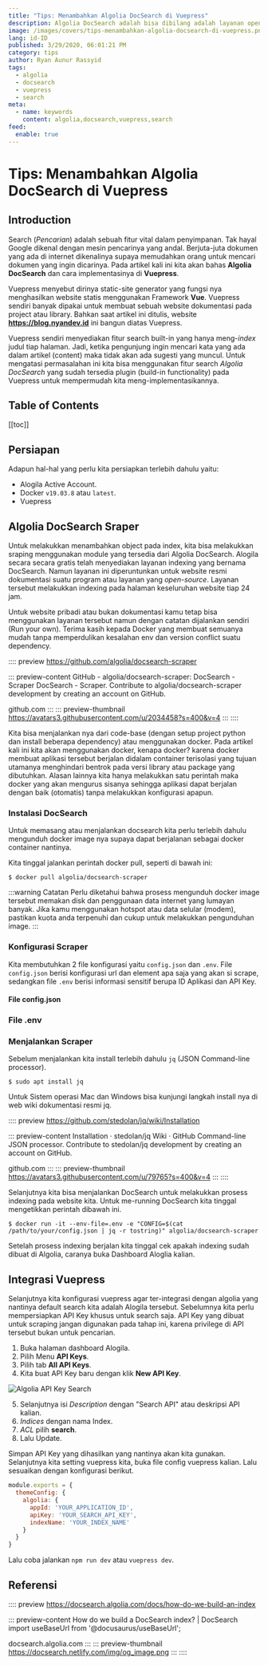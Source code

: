 ```yaml
---
title: "Tips: Menambahkan Algolia DocSearch di Vuepress"
description: Algolia DocSearch adalah bisa dibilang adalah layanan open-source untuk web dokumentasi yang disediakan oleh Algolia...
image: /images/covers/tips-menambahkan-algolia-docsearch-di-vuepress.png
lang: id-ID
published: 3/29/2020, 06:01:21 PM
category: tips
author: Ryan Aunur Rassyid
tags:
  - algolia
  - docsearch
  - vuepress
  - search
meta:
  - name: keywords
    content: algolia,docsearch,vuepress,search
feed:
  enable: true
---
```

# Tips: Menambahkan Algolia DocSearch di Vuepress

<Author name="Ryan Aunur Rassyid" />
<FeaturedImage 
  src="/images/covers/tips-menambahkan-algolia-docsearch-di-vuepress.png"
  source="docsearch.algolia.com"
  sourceLink="https://docsearch.algolia.com" />

## Introduction
Search (*Pencarian*) adalah sebuah fitur vital dalam penyimpanan. Tak hayal Google dikenal dengan mesin pencarinya yang andal. Berjuta-juta dokumen yang ada di internet dikenalinya supaya memudahkan orang untuk mencari dokumen yang ingin dicarinya. Pada artikel kali ini kita akan bahas **Algolia DocSearch** dan cara implementasinya di **Vuepress**.

Vuepress menyebut dirinya static-site generator yang fungsi nya menghasilkan website statis menggunakan Framework **Vue**. Vuepress sendiri banyak dipakai untuk membuat sebuah website dokumentasi pada project atau library. Bahkan saat artikel ini ditulis, website **https://blog.nyandev.id** ini bangun diatas Vuepress.

Vuepress sendiri menyediakan fitur search built-in yang hanya meng-*index* judul tiap halaman. Jadi, ketika pengunjung ingin mencari kata yang ada dalam artikel (content) maka tidak akan ada sugesti yang muncul. Untuk mengatasi permasalahan ini kita bisa menggunakan fitur search *Algolia DocSearch* yang sudah tersedia plugin (build-in functionality) pada Vuepress untuk mempermudah kita meng-implementasikannya.

## Table of Contents
[[toc]]

## Persiapan
Adapun hal-hal yang perlu kita persiapkan terlebih dahulu yaitu:

- Alogila Active Account.
- Docker `v19.03.8` atau `latest`.
- Vuepress

## Algolia DocSearch Sraper
Untuk melakukkan menambahkan object pada index, kita bisa melakukkan sraping menggunakan module yang tersedia dari Algolia DocSearch. Alogila secara secara gratis telah menyediakan layanan indexing yang bernama DocSearch. Namun layanan ini diperuntunkan untuk website resmi dokumentasi suatu program atau layanan yang *open-source*. Layanan tersebut melakukkan indexing pada halaman keseluruhan website tiap 24 jam. 

Untuk website pribadi atau bukan dokumentasi kamu tetap bisa menggunakan layanan tersebut namun dengan catatan dijalankan sendiri (Run your own). Terima kasih kepada Docker yang membuat semuanya mudah tanpa memperdulikan kesalahan env dan version conflict suatu dependency. 

:::: preview https://github.com/algolia/docsearch-scraper

::: preview-content GitHub - algolia/docsearch-scraper: DocSearch - Scraper
DocSearch - Scraper. Contribute to algolia/docsearch-scraper development by creating an account on GitHub.

github.com
:::
::: preview-thumbnail https://avatars3.githubusercontent.com/u/2034458?s=400&v=4
:::
::::

Kita bisa menjalankan nya dari code-base (dengan setup project python dan install beberapa dependency) atau menggunakan docker. Pada artikel kali ini kita akan menggunakan docker, kenapa docker? karena docker membuat aplikasi tersebut berjalan didalam container terisolasi yang tujuan utamanya menghindari bentrok pada versi library atau package yang dibutuhkan. Alasan lainnya kita hanya melakukkan satu perintah maka docker yang akan mengurus sisanya sehingga aplikasi dapat berjalan dengan baik (otomatis) tanpa melakukkan konfigurasi apapun.

### Instalasi DocSearch
Untuk memasang atau menjalankan docsearch kita perlu terlebih dahulu mengunduh docker image nya supaya dapat berjalanan sebagai docker container nantinya.

Kita tinggal jalankan perintah docker pull, seperti di bawah ini:

```shell
$ docker pull algolia/docsearch-scraper
```

:::warning Catatan
Perlu diketahui bahwa prosess mengunduh docker image tersebut memakan disk dan penggunaan data internet yang lumayan banyak. Jika kamu menggunakan hotspot atau data selular (modem), pastikan kuota anda terpenuhi dan cukup untuk melakukkan pengunduhan image. 
:::

### Konfigurasi Scraper
Kita membutuhkan 2 file konfigurasi yaitu `config.json` dan `.env`. File `config.json` berisi konfigurasi url dan element apa saja yang akan si scrape, sedangkan file `.env` berisi informasi sensitif berupa ID Aplikasi dan API Key.

#### File config.json
<Gist id="d5c7d2b9da18bb58d48b7f3dc0c9acce" file="config.json" />

### File .env
<Gist id="d5c7d2b9da18bb58d48b7f3dc0c9acce" file=".env" />

### Menjalankan Scraper
Sebelum menjalankan kita install terlebih dahulu `jq` (JSON Command-line processor). 

```shell
$ sudo apt install jq
```

Untuk Sistem operasi Mac dan Windows bisa kunjungi langkah install nya di web wiki dokumentasi resmi jq.

:::: preview https://github.com/stedolan/jq/wiki/Installation

::: preview-content Installation · stedolan/jq Wiki · GitHub
Command-line JSON processor. Contribute to stedolan/jq development by creating an account on GitHub.

github.com
:::
::: preview-thumbnail https://avatars3.githubusercontent.com/u/79765?s=400&v=4
:::
::::

Selanjutnya kita bisa menjalankan DocSearch untuk melakukkan prosess indexing pada website kita. Untuk me-running DocSearch kita tinggal mengetikkan perintah dibawah ini.

```shell
$ docker run -it --env-file=.env -e "CONFIG=$(cat /path/to/your/config.json | jq -r tostring)" algolia/docsearch-scraper
```

Setelah prosess indexing berjalan kita tinggal cek apakah indexing sudah dibuat di Algolia, caranya buka Dashboard Aloglia kalian.

## Integrasi Vuepress
Selanjutnya kita konfigurasi vuepress agar ter-integrasi dengan algolia yang nantinya default search kita adalah Alogila tersebut. Sebelumnya kita perlu mempersiapkan API Key khusus untuk search saja. API Key yang dibuat untuk scraping jangan digunakan pada tahap ini, karena privilege di API tersebut bukan untuk pencarian. 

1. Buka halaman dashboard Alogila.
2. Pilih Menu **API Keys**.
3. Pilih tab **All API Keys**.
4. Kita buat API Key baru dengan klik **New API Key**.

![Algolia API Key Search](/images/posts/algolia-keys-search.png)

5. Selanjutnya isi *Description* dengan "Search API" atau deskripsi API kalian.
6. *Indices* dengan nama Index.
7. *ACL* pilih **search**.
8. Lalu Update.

Simpan API Key yang dihasilkan yang nantinya akan kita gunakan. Selanjutnya kita setting vuepress kita, buka file config vuepress kalian. Lalu sesuaikan dengan konfigurasi berikut.

```js
module.exports = {
  themeConfig: {
    algolia: {
      appId: 'YOUR_APPLICATION_ID',
      apiKey: 'YOUR_SEARCH_API_KEY',
      indexName: 'YOUR_INDEX_NAME'
    }
  }
}
```

Lalu coba jalankan `npm run dev` atau `vuepress dev`. 

## Referensi
:::: preview https://docsearch.algolia.com/docs/how-do-we-build-an-index

::: preview-content How do we build a DocSearch index? | DocSearch
import useBaseUrl from '@docusaurus/useBaseUrl';

docsearch.algolia.com
:::
::: preview-thumbnail https://docsearch.netlify.com/img/og_image.png
:::
::::

<Disqus />
